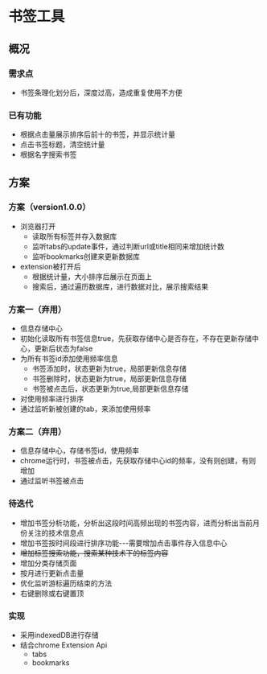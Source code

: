 # 书签工具

## 概况

### 需求点
* 书签条理化划分后，深度过高，造成重复使用不方便

### 已有功能
* 根据点击量展示排序后前十的书签，并显示统计量
* 点击书签标题，清空统计量
* 根据名字搜索书签

## 方案

### 方案（version1.0.0）
* 浏览器打开
   * 读取所有标签并存入数据库
   * 监听tabs的update事件，通过判断url或title相同来增加统计数
   * 监听bookmarks创建来更新数据库
* extension被打开后
   * 根据统计量，大小排序后展示在页面上
   * 搜索后，通过遍历数据库，进行数据对比，展示搜索结果

### 方案一（弃用）
* 信息存储中心
* 初始化读取所有书签信息true，先获取存储中心是否存在，不存在更新存储中心，更新后状态为false
* 为所有书签id添加使用频率信息     
   - 书签添加时，状态更新为true，局部更新信息存储
   - 书签删除时，状态更新为true，局部更新信息存储
   - 书签被点击后，状态更新为true,局部更新信息存储
* 对使用频率进行排序
* 通过监听新被创建的tab，来添加使用频率
### 方案二（弃用）
* 信息存储中心，存储书签id，使用频率
* chrome运行时，书签被点击，先获取存储中心id的频率，没有则创建，有则增加
* 通过监听书签被点击


### 待迭代
* 增加书签分析功能，分析出这段时间高频出现的书签内容，进而分析出当前月份关注的技术信息点
* 增加书签按时间段进行排序功能---需要增加点击事件存入信息中心
* ~~增加标签搜索功能，搜索某种技术下的标签内容~~
* 增加分类存储页面
* 按月进行更新点击量
* 优化监听游标遍历结束的方法
* 右键删除或右键置顶

### 实现
* 采用indexedDB进行存储
* 结合chrome Extension Api
  * tabs
  * bookmarks